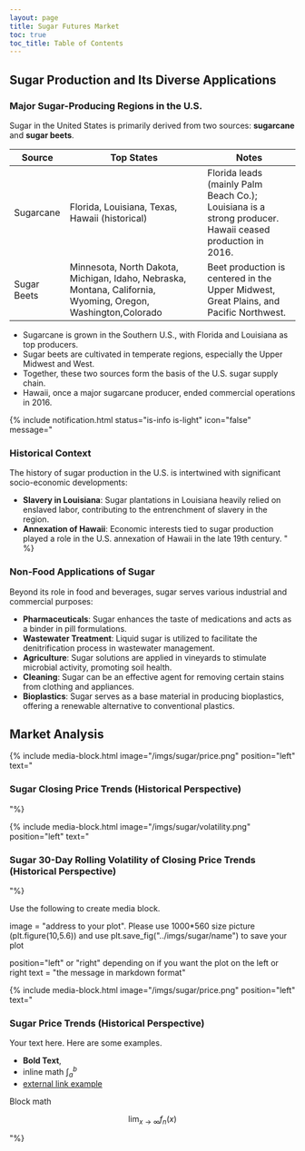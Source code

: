 ```yaml
---
layout: page
title: Sugar Futures Market
toc: true
toc_title: Table of Contents
---
```


## Sugar Production and Its Diverse Applications

### Major Sugar-Producing Regions in the U.S.

Sugar in the United States is primarily derived from two sources: **sugarcane** and **sugar beets**.

| Source      | Top States                                                                                                    | Notes                                                                                                    |
|-------------|---------------------------------------------------------------------------------------------------------------|----------------------------------------------------------------------------------------------------------|
| Sugarcane   | Florida, Louisiana, Texas, Hawaii (historical)                                                                | Florida leads (mainly Palm Beach Co.); Louisiana is a strong producer. Hawaii ceased production in 2016. | 
| Sugar Beets | Minnesota, North Dakota, Michigan, Idaho, Nebraska, Montana, California, Wyoming, Oregon, Washington,Colorado | Beet production is centered in the Upper Midwest, Great Plains, and Pacific Northwest.                   | 

- Sugarcane is grown in the Southern U.S., with Florida and Louisiana as top producers.
- Sugar beets are cultivated in temperate regions, especially the Upper Midwest and West. 
- Together, these two sources form the basis of the U.S. sugar supply chain.
- Hawaii, once a major sugarcane producer, ended commercial operations in 2016.

{% include notification.html 
status="is-info is-light"
icon="false"
message="
### Historical Context
The history of sugar production in the U.S. is intertwined with significant socio-economic developments:

- **Slavery in Louisiana**: Sugar plantations in Louisiana heavily relied on enslaved labor, contributing to the entrenchment of slavery in the region.
- **Annexation of Hawaii**: Economic interests tied to sugar production played a role in the U.S. annexation of Hawaii in the late 19th century.
" %}

### Non-Food Applications of Sugar
Beyond its role in food and beverages, sugar serves various industrial and commercial purposes:

- **Pharmaceuticals**: Sugar enhances the taste of medications and acts as a binder in pill formulations.
- **Wastewater Treatment**: Liquid sugar is utilized to facilitate the denitrification process in wastewater management.
- **Agriculture**: Sugar solutions are applied in vineyards to stimulate microbial activity, promoting soil health.
- **Cleaning**: Sugar can be an effective agent for removing certain stains from clothing and appliances.
- **Bioplastics**: Sugar serves as a base material in producing bioplastics, offering a renewable alternative to conventional plastics. 

## Market Analysis

{% include media-block.html 
    image="/imgs/sugar/price.png"
    position="left"
    text="
### Sugar Closing Price Trends (Historical Perspective)

"%}

{% include media-block.html 
    image="/imgs/sugar/volatility.png"
    position="left"
    text="
### Sugar 30-Day Rolling Volatility of Closing Price Trends (Historical Perspective)

"%}

Use the following to create media block. 

image = "address to your plot". Please use 1000*560 size picture (plt.figure(10,5.6)) and use plt.save_fig("../imgs/sugar/name") to save your plot

position="left" or "right" depending on if you want the plot on the left or right
text = "the message in markdown format"

{% include media-block.html 
    image="/imgs/sugar/price.png"
    position="left"
    text="
### Sugar Price Trends (Historical Perspective)
Your text here. Here are some examples. 
- **Bold Text**, 
- inline math $\int_a^b$
- [external link example](https://github.com)

Block math 

$$\lim_{x\rightarrow\infty} f_n(x)$$

"%}

